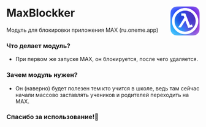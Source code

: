 # <img align="right" src="/repo-files/blockker_logo.png" alt="logo" title="blockker" width="15%">MaxBlockker
Модуль для блокировки приложения MAX (ru.oneme.app)

### Что делает модуль?
- При первом же запуске MAX, он блокируется, после чего удаляется.

### Зачем модуль нужен?
- Он (наверно) будет полезен тем кто учится в школе, ведь там сейчас начали массово заставлять учеников и родителей переходить на MAX.

### Спасибо за использование!🥰
